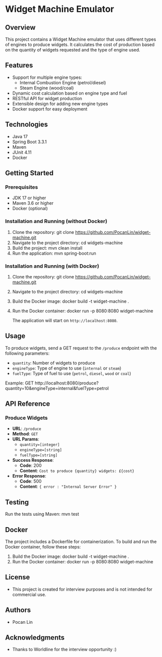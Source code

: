 # Widget Machine Emulator

## Overview
This project contains a Widget Machine emulator that uses different types of engines to produce widgets. It calculates the cost of production based on the quantity of widgets requested and the type of engine used.

## Features
- Support for multiple engine types:
    - Internal Combustion Engine (petrol/diesel)
    - Steam Engine (wood/coal)
- Dynamic cost calculation based on engine type and fuel
- RESTful API for widget production
- Extensible design for adding new engine types
- Docker support for easy deployment

## Technologies
- Java 17
- Spring Boot 3.3.1
- Maven
- JUnit 4.11
- Docker

## Getting Started

### Prerequisites
- JDK 17 or higher
- Maven 3.6 or higher
- Docker (optional)

### Installation and Running (without Docker)
1. Clone the repository:
   git clone https://github.com/PocanLin/widget-machine.git
2. Navigate to the project directory:
   cd widgets-machine
2. Build the project:
   mvn clean install
3. Run the application:
   mvn spring-boot:run

### Installation and Running (with Docker)
1. Clone the repository:
   git clone https://github.com/PocanLin/widget-machine.git
2. Navigate to the project directory:
   cd widgets-machine
2. Build the Docker image:
   docker build -t widget-machine .
3. Run the Docker container:
   docker run -p 8080:8080 widget-machine

   The application will start on `http://localhost:8080`.

## Usage
To produce widgets, send a GET request to the `/produce` endpoint with the following parameters:
- `quantity`: Number of widgets to produce
- `engineType`: Type of engine to use (`internal` or `steam`)
- `fuelType`: Type of fuel to use (`petrol`, `diesel`, `wood` or `coal`)

Example:
GET http://localhost:8080/produce?quantity=10&engineType=internal&fuelType=petrol

## API Reference
### Produce Widgets
- **URL**: `/produce`
- **Method**: `GET`
- **URL Params**:
    - `quantity=[integer]`
    - `engineType=[string]`
    - `fuelType=[string]`
- **Success Response**:
    - **Code**: 200
    - **Content**: `Cost to produce {quantity} widgets: £{cost}`
- **Error Response**:
    - **Code**: 500
    - **Content**: `{ error : "Internal Server Error" }`

## Testing
Run the tests using Maven:
mvn test

## Docker
The project includes a Dockerfile for containerization. To build and run the Docker container, follow these steps:

1. Build the Docker image:
   docker build -t widget-machine .
2. Run the Docker container:
   docker run -p 8080:8080 widget-machine

## License
- This project is created for interview purposes and is not intended for commercial use.

## Authors
- Pocan Lin

## Acknowledgments
- Thanks to Worldline for the interview opportunity :)
